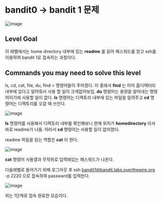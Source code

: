 # bandit0 -> bandit 1 문제

![image](https://github.com/YbSain/KaliLinux/assets/108385276/b3d89480-5d0d-439a-a02b-25ee9de59e54)

## Level Goal 
이 레벨에서는 home directory 내부에 있는 __readme__ 를 읽어 패스워드를 얻고 ssh를 이용하여 bandit 1로 접속하는 과정이다.

## Commands you may need to solve this level

ls, cd, cat, file, du, find  > 명령어들이 주어졌다.
이 중에서 **find** 는 이미 홈디렉터리 내부에 있다고 알려줘서 사용 할 일이 크게없어보임.
**du** 명령어는 용량을 알아내는 명령어이기에 사용할 일이 없다.
**ls** 명령어는 디렉토리 내부에 있는 파일을 알려주고 **cd** 명령어는 디렉토리를 오갈 때 쓰인다.

![image](https://github.com/YbSain/KaliLinux/assets/108385276/fdf2205b-3191-4c6b-aef1-8718c551e112)

**ls** 명령어를 사용해서 디렉토리 내부를 확인해보니 현재 위치가 __homedirectory__ 라서 바로 readme가 나옴.
따라서 __cd__ 명령어는 사용할 일이 없어졌다.

readme 파일을 읽는 역할은 __cat__ 이 한다.

![image](https://github.com/YbSain/KaliLinux/assets/108385276/70cad694-ae24-45ec-8b19-b9b97850e43e)

__cat__ 명령어 사용결과 무작위로 입력돼있는 패스워드가 나온다.

다음레벨로 들어가기 위해 로그아웃 후 ssh bandit1@bandit.labs.overthewire.org -p 2220 으로 접속하여 passward를 입력한다.

![image](https://github.com/YbSain/KaliLinux/assets/108385276/68b0ebae-c1d2-4080-ab55-15588e0fea47)

위는 1단계로 접속 완료한 모습이다.
